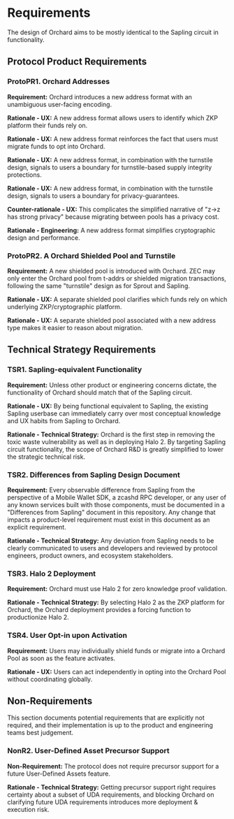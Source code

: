 # Requirements

The design of Orchard aims to be mostly identical to the Sapling circuit in
functionality.

## Protocol Product Requirements

### ProtoPR1. Orchard Addresses

**Requirement:** Orchard introduces a new address format with an unambiguous user-facing encoding.

**Rationale - UX:** A new address format allows users to identify which ZKP platform their funds rely on.

**Rationale - UX:** A new address format reinforces the fact that users must migrate funds to opt into Orchard.

**Rationale - UX:** A new address format, in combination with the turnstile design, signals to users a boundary for turnstile-based supply integrity protections.

**Rationale - UX:** A new address format, in combination with the turnstile design, signals to users a boundary for privacy-guarantees.

**Counter-rationale - UX:** This complicates the simplified narrative of "z→z has strong privacy" because migrating between pools has a privacy cost.

**Rationale - Engineering:** A new address format simplifies cryptographic design and performance.

### ProtoPR2. A Orchard Shielded Pool and Turnstile

**Requirement:** A new shielded pool is introduced with Orchard. ZEC may only enter the Orchard pool from t-addrs or shielded migration transactions, following the same "turnstile" design as for Sprout and Sapling.

**Rationale - UX:** A separate shielded pool clarifies which funds rely on which underlying ZKP/cryptographic platform.

**Rationale - UX:** A separate shielded pool associated with a new address type makes it easier to reason about migration.

## Technical Strategy Requirements

### TSR1. Sapling-equivalent Functionality

**Requirement:** Unless other product or engineering concerns dictate, the functionality of
Orchard should match that of the Sapling circuit.

**Rationale - UX:** By being functional equivalent to Sapling, the existing Sapling
userbase can immediately carry over most conceptual knowledge and UX habits from
Sapling to Orchard.

**Rationale - Technical Strategy:** Orchard is the first step in removing the toxic waste
vulnerability as well as in deploying Halo 2. By targeting Sapling circuit functionality,
the scope of Orchard R&D is greatly simplified to lower the strategic technical risk.

### TSR2. Differences from Sapling Design Document

**Requirement:** Every observable difference from Sapling from the perspective of a Mobile Wallet SDK, a zcashd RPC developer, or any user of any known services built with those components, must be documented in a "Differences from Sapling" document in this repository. Any change that impacts a product-level requirement must exist in this document as an explicit requirement.

**Rationale - Technical Strategy:** Any deviation from Sapling needs to be clearly communicated to users and developers and reviewed by protocol engineers, product owners, and ecosystem stakeholders.

### TSR3. Halo 2 Deployment

**Requirement:** Orchard must use Halo 2 for zero knowledge proof validation.

**Rationale - Technical Strategy:** By selecting Halo 2 as the ZKP platform for Orchard, the Orchard deployment provides a forcing function to productionize Halo 2.

### TSR4. User Opt-in upon Activation

**Requirement:** Users may individually shield funds or migrate into a Orchard Pool as soon as the feature activates.

**Rationale - UX:** Users can act independently in opting into the Orchard Pool without coordinating globally.

## Non-Requirements

This section documents potential requirements that are explicitly not required, and their implementation is up to the product and engineering teams best judgement.

### NonR2. User-Defined Asset Precursor Support

**Non-Requirement:** The protocol does not require precursor support for a future User-Defined Assets feature.

**Rationale - Technical Strategy:** Getting precursor support right requires certainty about a subset of UDA requirements, and blocking Orchard on clarifying future UDA requirements introduces more deployment & execution risk.
